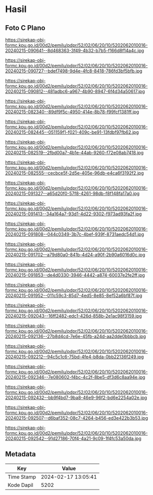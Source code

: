 # Hasil

## Foto C Plano

https://sirekap-obj-formc.kpu.go.id/00d2/pemilu/pdpr/52/02/06/20/10/5202062010016-20240215-090641--8d468363-3f49-4b32-b7b5-f166d8f14a4c.jpg

https://sirekap-obj-formc.kpu.go.id/00d2/pemilu/pdpr/52/02/06/20/10/5202062010016-20240215-090727--bdef7498-9d4e-4fc8-8418-786fd3bf5bfb.jpg

https://sirekap-obj-formc.kpu.go.id/00d2/pemilu/pdpr/52/02/06/20/10/5202062010016-20240215-090812--481adbc6-a967-4b90-8947-6f4d34a50617.jpg

https://sirekap-obj-formc.kpu.go.id/00d2/pemilu/pdpr/52/02/06/20/10/5202062010016-20240215-082340--89df9f5c-4950-414e-8b78-f99fcf1381ff.jpg

https://sirekap-obj-formc.kpu.go.id/00d2/pemilu/pdpr/52/02/06/20/10/5202062010016-20240215-082445--051159f1-f021-409c-be91-13fdbf97fb62.jpg

https://sirekap-obj-formc.kpu.go.id/00d2/pemilu/pdpr/52/02/06/20/10/5202062010016-20240215-082519--2fbd00a7-4b1e-44ab-9260-f72e08ab7418.jpg

https://sirekap-obj-formc.kpu.go.id/00d2/pemilu/pdpr/52/02/06/20/10/5202062010016-20240215-082555--cecbce5f-2d5e-405e-96db-e4ca6f3192f2.jpg

https://sirekap-obj-formc.kpu.go.id/00d2/pemilu/pdpr/52/02/06/20/10/5202062010016-20240215-091327--a65d20f0-57f8-4261-98db-f8f148fa17a0.jpg

https://sirekap-obj-formc.kpu.go.id/00d2/pemilu/pdpr/52/02/06/20/10/5202062010016-20240215-091413--34a164a7-93d1-4d22-9302-f973ad93fa2f.jpg

https://sirekap-obj-formc.kpu.go.id/00d2/pemilu/pdpr/52/02/06/20/10/5202062010016-20240215-091808--044c0349-3b7c-4bef-939f-8731aedc54d1.jpg

https://sirekap-obj-formc.kpu.go.id/00d2/pemilu/pdpr/52/02/06/20/10/5202062010016-20240215-091702--a79d80a0-841b-4d24-a90f-2b90a6016d0c.jpg

https://sirekap-obj-formc.kpu.go.id/00d2/pemilu/pdpr/52/02/06/20/10/5202062010016-20240215-091853--de4d0330-3946-4442-a874-60037e2fe2ff.jpg

https://sirekap-obj-formc.kpu.go.id/00d2/pemilu/pdpr/52/02/06/20/10/5202062010016-20240215-091952--011c59c3-85d7-4ed5-8e85-8ef52a6bf87f.jpg

https://sirekap-obj-formc.kpu.go.id/00d2/pemilu/pdpr/52/02/06/20/10/5202062010016-20240215-092043--16ff2482-edc1-426d-858b-2e1ac98f3159.jpg

https://sirekap-obj-formc.kpu.go.id/00d2/pemilu/pdpr/52/02/06/20/10/5202062010016-20240215-092136--27b8d4cd-7e6e-45fb-a24d-aa2dde0bbbcb.jpg

https://sirekap-obj-formc.kpu.go.id/00d2/pemilu/pdpr/52/02/06/20/10/5202062010016-20240215-092212--94c5c1c6-75bd-4fe4-b8da-0bb22136f249.jpg

https://sirekap-obj-formc.kpu.go.id/00d2/pemilu/pdpr/52/02/06/20/10/5202062010016-20240215-092346--7e080602-f4bc-4c2f-8be5-df3d6c8aa94e.jpg

https://sirekap-obj-formc.kpu.go.id/00d2/pemilu/pdpr/52/02/06/20/10/5202062010016-20240215-092432--bb9f4bd7-9ba8-46e9-96f2-bd6e2254a02e.jpg

https://sirekap-obj-formc.kpu.go.id/00d2/pemilu/pdpr/52/02/06/20/10/5202062010016-20240215-092507--d6baf352-08c7-4264-b456-ed3e422b3b53.jpg

https://sirekap-obj-formc.kpu.go.id/00d2/pemilu/pdpr/52/02/06/20/10/5202062010016-20240215-092542--91d27186-70f4-4a21-9c09-1f4fc53a50da.jpg


## Metadata

| Key        | Value               |
| ---------- | ------------------- |
| Time Stamp | 2024-02-17 13:05:41 |
| Kode Dapil | 5202                |




